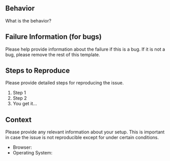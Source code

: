 ## Behavior

What is the behavior?

## Failure Information (for bugs)

Please help provide information about the failure if this is a bug. If it is not a bug, please remove the rest of this template.

## Steps to Reproduce

Please provide detailed steps for reproducing the issue.

1. Step 1
2. Step 2
3. You get it...

## Context

Please provide any relevant information about your setup. This is important in case the issue is not reproducible except for under certain conditions.

* Browser:
* Operating System:
